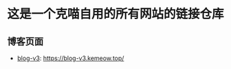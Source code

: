 # 这是一个克喵自用的所有网站的链接仓库

## 博客页面
- [blog-v3](https://github.com/Kemeow815/blog-v3): <https://blog-v3.kemeow.top/>

